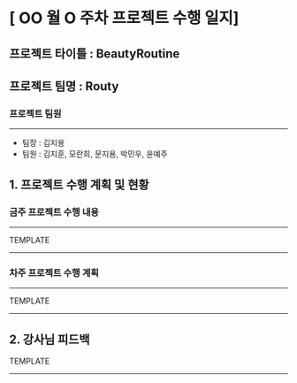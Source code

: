 # [ OO 월 O 주차 프로젝트 수행 일지]

## 프로젝트 타이틀 : BeautyRoutine

## 프로젝트 팀명 : Routy

### 프로젝트 팀원

---

-   팀장 : 김지용
-   팀원 : 김지훈, 모란희, 문지용, 박민우, 윤예주

## 1. 프로젝트 수행 계획 및 현황

### 금주 프로젝트 수행 내용

---

TEMPLATE

---

### 차주 프로젝트 수행 계획

---

TEMPLATE

---

## 2. 강사님 피드백

TEMPLATE

---
